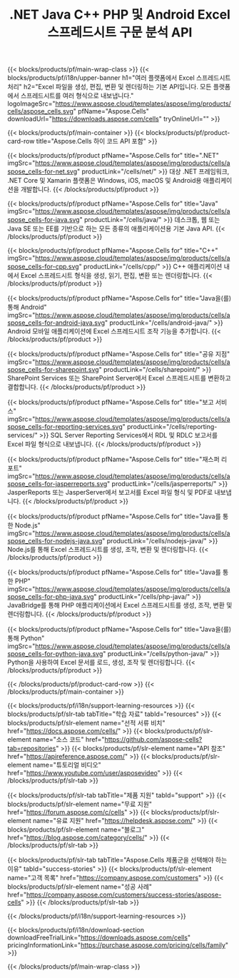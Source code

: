 ﻿---
title: .NET Java C++ PHP 및 Android Excel 스프레드시트 구문 분석 API 
weight: 10
url: /ko/family
description: .NET Java C++ Android 및 SharePoint 앱에서 Microsoft Excel 파일을 읽고 쓰기 위한 라이브러리입니다. SSRS 및 JasperReports에서 워크시트 내보내기
---
{{< blocks/products/pf/main-wrap-class >}}
{{< blocks/products/pf/i18n/upper-banner h1="여러 플랫폼에서 Excel 스프레드시트 처리" h2="Excel 파일을 생성, 편집, 변환 및 렌더링하는 기본 API입니다. 모든 플랫폼에서 스프레드시트를 여러 형식으로 내보냅니다." logoImageSrc="https://www.aspose.cloud/templates/aspose/img/products/cells/aspose_cells.svg" pfName="Aspose.Cells" downloadUrl="https://downloads.aspose.com/cells" tryOnlineUrl="" >}}

{{< blocks/products/pf/main-container >}}
{{< blocks/products/pf/product-card-row title="Aspose.Cells 하이 코드 API 포함" >}}

{{< blocks/products/pf/product pfName="Aspose.Cells for" title=".NET" imgSrc="https://www.aspose.cloud/templates/aspose/img/products/cells/aspose_cells-for-net.svg" productLink="/cells/net/" >}}
대상 .NET 프레임워크, .NET Core 및 Xamarin 플랫폼은 Windows, iOS, macOS 및 Android용 애플리케이션을 개발합니다.
{{< /blocks/products/pf/product >}}

{{< blocks/products/pf/product pfName="Aspose.Cells for" title="Java" imgSrc="https://www.aspose.cloud/templates/aspose/img/products/cells/aspose_cells-for-java.svg" productLink="/cells/java/" >}}
데스크톱, 웹 또는 Java SE 또는 EE를 기반으로 하는 모든 종류의 애플리케이션용 기본 Java API.
{{< /blocks/products/pf/product >}}

{{< blocks/products/pf/product pfName="Aspose.Cells for" title="C++" imgSrc="https://www.aspose.cloud/templates/aspose/img/products/cells/aspose_cells-for-cpp.svg" productLink="/cells/cpp/" >}}
C++ 애플리케이션 내에서 Excel 스프레드시트 형식을 생성, 읽기, 편집, 변환 또는 렌더링합니다.
{{< /blocks/products/pf/product >}}

{{< blocks/products/pf/product pfName="Aspose.Cells for" title="Java을(를) 통해 Android" imgSrc="https://www.aspose.cloud/templates/aspose/img/products/cells/aspose_cells-for-android-java.svg" productLink="/cells/android-java/" >}}
Android 모바일 애플리케이션에 Excel 스프레드시트 조작 기능을 추가합니다.
{{< /blocks/products/pf/product >}}

{{< blocks/products/pf/product pfName="Aspose.Cells for" title="공유 지점" imgSrc="https://www.aspose.cloud/templates/aspose/img/products/cells/aspose_cells-for-sharepoint.svg" productLink="/cells/sharepoint/" >}}
SharePoint Services 또는 SharePoint Server에서 Excel 스프레드시트를 변환하고 결합합니다.
{{< /blocks/products/pf/product >}}

{{< blocks/products/pf/product pfName="Aspose.Cells for" title="보고 서비스" imgSrc="https://www.aspose.cloud/templates/aspose/img/products/cells/aspose_cells-for-reporting-services.svg" productLink="/cells/reporting-services/" >}}
SQL Server Reporting Services에서 RDL 및 RDLC 보고서를 Excel 파일 형식으로 내보냅니다.
{{< /blocks/products/pf/product >}}

{{< blocks/products/pf/product pfName="Aspose.Cells for" title="재스퍼 리포트" imgSrc="https://www.aspose.cloud/templates/aspose/img/products/cells/aspose_cells-for-jasperreports.svg" productLink="/cells/jasperreports/" >}}
JasperReports 또는 JasperServer에서 보고서를 Excel 파일 형식 및 PDF로 내보냅니다.
{{< /blocks/products/pf/product >}}

{{< blocks/products/pf/product pfName="Aspose.Cells for" title="Java를 통한 Node.js" imgSrc="https://www.aspose.cloud/templates/aspose/img/products/cells/aspose_cells-for-nodejs-java.svg" productLink="/cells/nodejs-java/" >}}
Node.js를 통해 Excel 스프레드시트를 생성, 조작, 변환 및 렌더링합니다.
{{< /blocks/products/pf/product >}}

{{< blocks/products/pf/product pfName="Aspose.Cells for" title="Java를 통한 PHP" imgSrc="https://www.aspose.cloud/templates/aspose/img/products/cells/aspose_cells-for-php-java.svg" productLink="/cells/php-java/" >}}
JavaBridge를 통해 PHP 애플리케이션에서 Excel 스프레드시트를 생성, 조작, 변환 및 렌더링합니다.
{{< /blocks/products/pf/product >}}

{{< blocks/products/pf/product pfName="Aspose.Cells for" title="Java을(를) 통해 Python" imgSrc="https://www.aspose.cloud/templates/aspose/img/products/cells/aspose_cells-for-python-java.svg" productLink="/cells/python-java/" >}}
Python을 사용하여 Excel 문서를 로드, 생성, 조작 및 렌더링합니다.
{{< /blocks/products/pf/product >}}

{{< /blocks/products/pf/product-card-row >}}
{{< /blocks/products/pf/main-container >}}

{{< blocks/products/pf/i18n/support-learning-resources >}}
{{< blocks/products/pf/slr-tab tabTitle="학습 자료" tabId="resources" >}}
{{< blocks/products/pf/slr-element name="선적 서류 비치" href="https://docs.aspose.com/cells/" >}}
{{< blocks/products/pf/slr-element name="소스 코드" href="https://github.com/aspose-cells?tab=repositories" >}}
{{< blocks/products/pf/slr-element name="API 참조" href="https://apireference.aspose.com/" >}}
{{< blocks/products/pf/slr-element name="튜토리얼 비디오" href="https://www.youtube.com/user/asposevideo" >}}
{{< /blocks/products/pf/slr-tab >}}

{{< blocks/products/pf/slr-tab tabTitle="제품 지원" tabId="support" >}}
{{< blocks/products/pf/slr-element name="무료 지원" href="https://forum.aspose.com/c/cells" >}}
{{< blocks/products/pf/slr-element name="유료 지원" href="https://helpdesk.aspose.com/" >}}
{{< blocks/products/pf/slr-element name="블로그" href="https://blog.aspose.com/category/cells/" >}}
{{< /blocks/products/pf/slr-tab >}}

{{< blocks/products/pf/slr-tab tabTitle="Aspose.Cells 제품군을 선택해야 하는 이유" tabId="success-stories" >}}
{{< blocks/products/pf/slr-element name="고객 목록" href="https://company.aspose.com/customers" >}}
{{< blocks/products/pf/slr-element name="성공 사례" href="https://company.aspose.com/customers/success-stories/aspose-cells" >}}
{{< /blocks/products/pf/slr-tab >}}

{{< /blocks/products/pf/i18n/support-learning-resources >}}

{{< blocks/products/pf/i18n/download-section downloadFreeTrialLink="https://downloads.aspose.com/cells" pricingInformationLink="https://purchase.aspose.com/pricing/cells/family" >}}

{{< /blocks/products/pf/main-wrap-class >}}